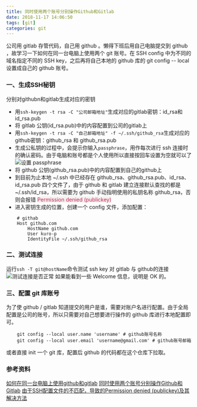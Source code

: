 ```yaml
---
title: 同时使用两个账号分别操作Github和Gitlab
date: 2018-11-17 14:06:50
tags: [git]
categories: git
---
```

公司用 gitlab 存管代码，自己用 github 。懒得下班后用自己电脑提交到 github ，故学习一下如何在同一台电脑上使用两个 git 账号。在 SSH config 中为不同的域名指定不同的 SSH key，之后再将自己本地的 github 库的 git config -- local 设置成自己的 github 账号。
<!--more-->
### 一、生成SSH秘钥
分别对githubn和gitlab生成对应的密钥
* 用`ssh-keygen -t rsa -C "公司邮箱地址"`生成对应的gitlab密钥：id_rsa和id_rsa.pub
* 将 gitlab 公钥(id_rsa.pub)中的内容配置到公司的gitlab上
* 用`ssh-keygen -t rsa -C "自己邮箱地址" -f ~/.ssh/github_rsa`生成对应的github密钥：github_rsa 和 github_rsa.pub
* 生成公私钥的过程中，会提示你输入`passphrase`，用作每次进行 ssh 连接时的确认密码。由于电脑和账号都是个人使用所以直接按回车设置为空就可以了
![设置 passphrase](/enter-passphrase.png)
* 将 github 公钥(github_rsa.pub)中的内容配置到自己的github上
* 到目前为止本地 ~/.ssh 中已经存在 github_rsa、github_rsa.pub、id_rsa、id_rsa.pub 四个文件了，由于 github 和 gitlab 建立连接默认查找的都是~/.ssh/id_rsa，所以需要为 github 手动指明使用的私钥名称 github_rsa，否则会报错 <span style="color: #c7254e; background: #f2f2f2"> Permission denied (publickey) </span>
* 进入密钥生成的位置，创建一个 config 文件，添加配置：
````
    # githab
    Host github.com
        HostName github.com
        User kuro-p
        IdentityFile ~/.ssh/github_rsa
````
### 二、测试连接
运行`ssh -T git@hostName`命令测试 ssh key 对 gitlab 与 github的连接
![测试连接是否正常](/test-ssh-connect.png)
如果能看到一些 Welcome 信息，说明是 OK 的。
### 三、配置 git 库账号
为了使 github / gitlab 知道提交的用户是谁，需要对账户名进行配置。由于全局配置是公司的账号，所以只需要对自己想要进行操作的 github 库进行本地配置即可。
````
    git config --local user.name 'username' # github账号名称
    git config --local user.email 'username@gmail.com' # github账号邮箱
````
或者直接 init 一个 git 库，配置后 github 的代码都在这个仓库下拉取。

### 参考资料
[如何在同一台电脑上使用github和gitlab](https://segmentfault.com/a/1190000014626841?utm_source=channel-hottest)
[同时使用两个账号分别操作Github和Gitlab](https://blog.csdn.net/mycafe_/article/details/79231599)
[由于SSH配置文件的不匹配，导致的Permission denied (publickey)及其解决方法](http://www.cnblogs.com/lpdi/p/6816380.html)